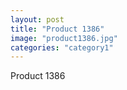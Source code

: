 ```yaml
---
layout: post
title: "Product 1386"
image: "product1386.jpg"
categories: "category1"
---
```

Product 1386
